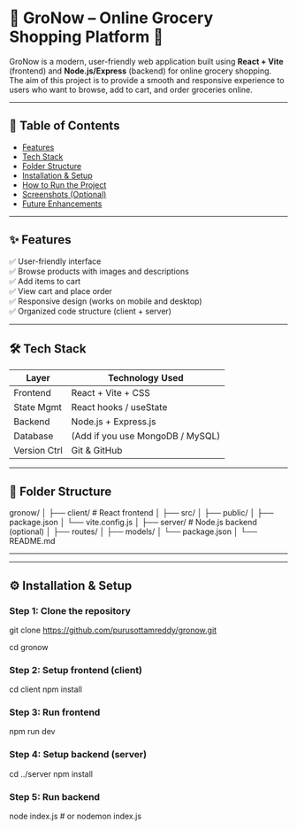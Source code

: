 # 🛒 GroNow – Online Grocery Shopping Platform 🌱

GroNow is a modern, user-friendly web application built using **React + Vite** (frontend) and **Node.js/Express** (backend) for online grocery shopping.  
The aim of this project is to provide a smooth and responsive experience to users who want to browse, add to cart, and order groceries online.

---

## 📌 Table of Contents
- [Features](#features)
- [Tech Stack](#tech-stack)
- [Folder Structure](#folder-structure)
- [Installation & Setup](#installation--setup)
- [How to Run the Project](#how-to-run-the-project)
- [Screenshots (Optional)](#screenshots-optional)
- [Future Enhancements](#future-enhancements)

---

## ✨ Features

✅ User-friendly interface  
✅ Browse products with images and descriptions  
✅ Add items to cart  
✅ View cart and place order  
✅ Responsive design (works on mobile and desktop)  
✅ Organized code structure (client + server)  

---

## 🛠️ Tech Stack

| Layer         | Technology Used            |
|--------------|-----------------------------|
| Frontend     | React + Vite + CSS          |
| State Mgmt   | React hooks / useState      |
| Backend      | Node.js + Express.js        |
| Database     | (Add if you use MongoDB / MySQL) |
| Version Ctrl | Git & GitHub                |

---

## 📁 Folder Structure
gronow/
│
├── client/ # React frontend
│ ├── src/
│ ├── public/
│ ├── package.json
│ └── vite.config.js
│
├── server/ # Node.js backend (optional)
│ ├── routes/
│ ├── models/
│ └── package.json
│
└── README.md

---

---

## ⚙️ Installation & Setup

###  Step 1: Clone the repository
git clone https://github.com/purusottamreddy/gronow.git

cd gronow

### Step 2: Setup frontend (client)
cd client
npm install

### Step 3: Run frontend
npm run dev

### Step 4: Setup backend (server)
cd ../server
npm install

###  Step 5: Run backend
node index.js   # or nodemon index.js










